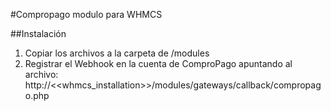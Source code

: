 #Compropago modulo para WHMCS

##Instalación
1. Copiar los archivos a la carpeta de /modules
2. Registrar el Webhook en la cuenta de ComproPago apuntando al archivo: http://<<whmcs_installation>>/modules/gateways/callback/compropago.php

